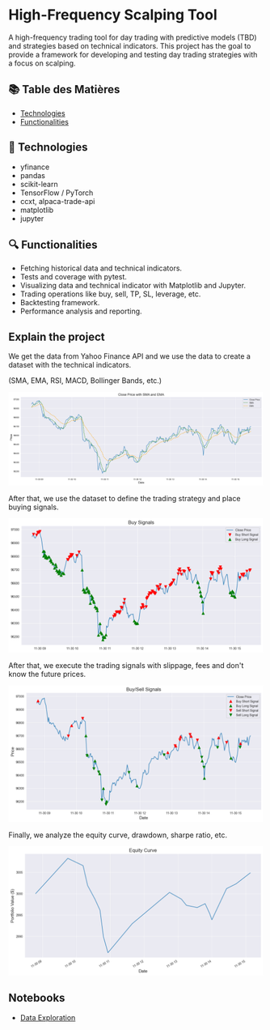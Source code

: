 # High-Frequency Scalping Tool

A high-frequency trading tool for day trading with predictive models (TBD) and strategies based on technical indicators.
This project has the goal to provide a framework for developing and testing day trading strategies with a focus on scalping.

## 📚 Table des Matières

- [Technologies](#-technologies)
- [Functionalities](#-functionalities)

## 🚀 Technologies

- yfinance
- pandas
- scikit-learn
- TensorFlow / PyTorch
- ccxt, alpaca-trade-api
- matplotlib
- jupyter

## 🔍 Functionalities

- Fetching historical data and technical indicators.
- Tests and coverage with pytest.
- Visualizing data and technical indicator with Matplotlib and Jupyter.
- Trading operations like buy, sell, TP, SL, leverage, etc.
- Backtesting framework.
- Performance analysis and reporting.

## Explain the project

We get the data from Yahoo Finance API and we use the data to create a dataset with the technical indicators.

(SMA, EMA, RSI, MACD, Bollinger Bands, etc.)

![alt text](image-1.png)

After that, we use the dataset to define the trading strategy and place buying signals.

![alt text](image.png)

After that, we execute the trading signals with slippage, fees and don't know the future prices.

![alt text](image-2.png)

Finally, we analyze the equity curve, drawdown, sharpe ratio, etc.

![alt text](image-3.png)

## Notebooks

- [Data Exploration](notebooks/view_processed_data.ipynb)
